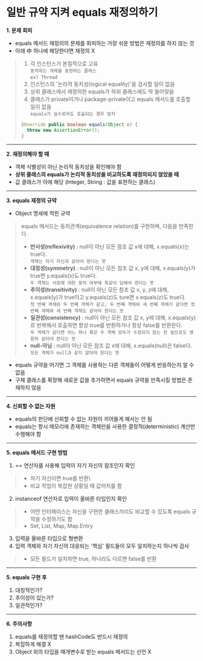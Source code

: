 # **일반 규약 지켜 equals 재정의하기**

**1. 문제 회피**
- equals 메서드 재정의의 문제를 회피하는 가장 쉬운 방법은 재정의를 하지 않는 것
- 아래 中 하나에 해당한다면 재정의 X
> 1. 각 인스턴스가 본질적으로 고유\
> `동작하는 개체를 표현하는 클래스`\
> `ex) Thread`
> 2. 인스턴스의 '논리적 동치성(logical equality)'을 검사할 일이 없음
> 3. 상위 클래스에서 재정의한 equals가 하위 클래스에도 딱 들어맞음
> 4. 클래스가 private이거나 package-private이고 equals 메서드를 호출할 일이 없음\
> `equals가 실수로라도 호출되는 경우 방지`
> ```java
> @Override public boolean equals(Object o) {
>   throw new AssertionError();
> }
---
**2. 재정의해야 할 때**
- 객체 식별성이 아닌 논리적 동치성을 확인해야 함
- **상위 클래스의 equals가 논리적 동치성을 비교하도록 재정의되지 않았을 때**
- 값 클래스가 이에 해당 (Integer, String : 값을 표현하는 클래스)
---
**3. equals 재정의 규약**
- Object 명세에 적힌 규약
> equals 메서드는 동치관계(equivalence relation)를 구현하며, 다음을 만족한다.
> - **반사성(reflexivity)** : null이 아닌 모든 참조 값 x에 대해, x.equals(x)는 true다.\
> `객체는 자기 자신과 같아야 한다는 뜻`
> - **대칭성(symmetry)** : null이 아닌 모든 참조 값 x, y에 대해, x.equals(y)가 true면 y.equals(x)도 true다.\
> `두 객체는 서로에 대한 동치 여부에 똑같이 답해야 한다는 뜻`
> - **추이성(transitivity)** : null이 아닌 모든 참조 값 x, y, z에 대해, x.equals(y)가 true이고 y.equals(z)도 ture면 x.equals(z)도 true다.\
> `첫 번째 객체와 두 번째 객체가 같고, 두 번째 객체와 세 번째 객체가 같다면 첫 번째 객체와 세 번째 객체도 같아야 한다는 뜻`
> - **일관성(consistency)** : null이 아닌 모든 참조 값 x, y에 대해, x.equals(y)르 반복해서 호출하면 항상 true를 반환하거나 항상 false를 반환한다.\
> `두 객체가 같다면 어느 하나 혹은 두 객체 모두가 수정되지 않는 한 앞으로도 영원히 같아야 한다는 뜻`
> - **null-아님** : null이 아닌 모든 참조 값 x에 대해, x.equals(null)은 false다.\
> `모든 객체가 null과 같지 않아야 한다는 뜻`

- equals 규약을 어기면 그 객체를 사용하는 다른 객체들이 어떻게 반응하는지 알 수 없음 
- 구체 클래스를 확장해 새로운 값을 추가하면서 equals 규약을 만족시킬 방법은 존재하지 않음
---
**4. 신뢰할 수 없는 자원**
- equals의 판단에 신뢰할 수 없는 자원이 끼어들게 해서는 안 됨
- equals는 항시 메모리에 존재하는 객체만을 사용한 결정적(deterministic) 계산만 수행해야 함
---
**5. equals 메서드 구현 방법**
1) == 연산자를 사용해 입력이 자기 자신의 참조인지 확인
> - 자기 자신이면 true를 반환\
> - 비교 작업이 복잡한 상황일 때 값어치를 함
2) instanceof 연산자로 입력이 올바른 타입인지 확인
> - 어떤 인터페이스는 자신을 구현한 클래스끼리도 비교할 수 있도록 equals 규약을 수정하기도 함
> - Set, List, Map, Map.Entry
3) 입력을 올바른 타입으로 형변환
4) 입력 객체와 자기 자신의 대응되는 '핵심' 필드들이 모두 일치하는지 하나씩 검사
> - 모든 필드가 일치하면 true, 하나라도 다르면 false를 반환
---
**5. equals 구현 후**
1. 대칭적인가?
2. 추이성이 있는가?
3. 일관적인가?
---
**6. 주의사항**
1. equals를 재정의할 땐 hashCode도 반드시 재정의
2. 복잡하게 해결 X
3. Object 외의 타입을 매개변수로 받는 equals 메서드는 선언 X
